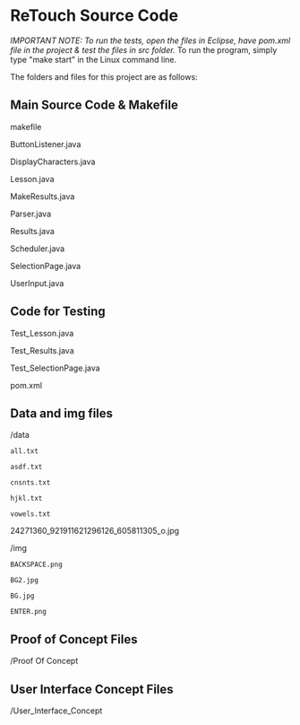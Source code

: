 # ReTouch Source Code

*IMPORTANT NOTE: To run the tests, open the files in Eclipse, have pom.xml file in the project & test the files in src folder.*
To run the program, simply type "make start" in the Linux command line.

The folders and files for this project are as follows:


## Main Source Code & Makefile

makefile

ButtonListener.java

DisplayCharacters.java

Lesson.java

MakeResults.java

Parser.java

Results.java

Scheduler.java

SelectionPage.java

UserInput.java

## Code for Testing

Test_Lesson.java

Test_Results.java

Test_SelectionPage.java

pom.xml

## Data and img files

/data

	all.txt

	asdf.txt

	cnsnts.txt

	hjkl.txt

	vowels.txt

24271360_921911621296126_605811305_o.jpg

/img

	BACKSPACE.png

	BG2.jpg

	BG.jpg

	ENTER.png


## Proof of Concept Files

/Proof Of Concept 


## User Interface Concept Files

/User_Interface_Concept


